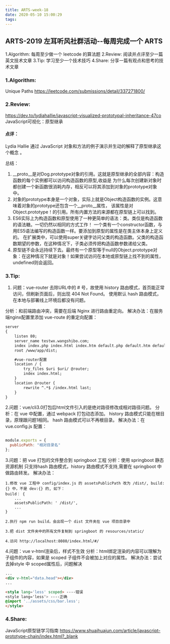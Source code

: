```yaml
---
title: ARTS-week-18
date: 2020-05-10 15:00:29
tags:
---
```


## ARTS-2019 左耳听风社群活动--每周完成一个 ARTS
1.Algorithm: 每周至少做一个 leetcode 的算法题
2.Review: 阅读并点评至少一篇英文技术文章
3.Tip: 学习至少一个技术技巧
4.Share: 分享一篇有观点和思考的技术文章

### 1.Algorithm:

Unique Paths https://leetcode.com/submissions/detail/337271800/

### 2.Review:

https://dev.to/lydiahallie/javascript-visualized-prototypal-inheritance-47co
JavaScript️可视化：原型继承

#### 点评：

Lydia Hallie 通过 JavaScript 对象和方法的例子演示并生动的解释了原型继承这个概念 。

总结：
1. \__proto__是对Dog.prototype对象的引用。这就是原型继承的全部内容：构造函数的每个实例都可以访问构造函数的原型,收益是
为什么每次创建新对象时都创建一个新函数很消耗内存，相反可以将其添加到对象的prototype对象中。
2. 对象的prototype本身是一个对象，实际上就是Object构造函数的实例。这意味着对象的prototype还包含一个__proto__属性，
该属性是对Object.prototype！的引用。所有内置方法的来源都在原型链上可以找到。
3. ES6实际上为构造函数和原型使用了一种更简单的语法：类。类仅是构造函数的语法糖。一切仍然以相同的方式工作！
一个类有一个constructor函数，与用ES5语法编写的构造函数一样。要添加到原型的属性是在类主体本身上定义的。
在扩展类中，可以使用super关键字访问父类的构造函数。父类的构造函数期望的参数，在这种情况下，子类必须传把构造函数参数递给父类。
4. 原型链不会永远持续下去。最终有一个原型等于null的Object.prototype对象：在这种情况下就是对象！如果尝试访问在本地或原型链上找不到的属性，undefined则会返回。

### 3.Tip:


1. 问题：vue-router 去除URL中的 # 号，故使用 history 路由模式，首页能正常访问，但刷新页面后，则出现 404 Not Found。
使用默认 hash 路由模式，在本地与部署线上环境后都没有问题。

分析：和前端路由冲突，需要在后端 Nginx 进行路由重定向。
解决办法：在服务端nginx配置里添加 vue-route 的重定向配置：

``` html
server
{
    listen 80;
    server_name testwx.wangshibo.com;
    index index.php index.html index.htm default.php default.htm default.html;
    root /www/app/dist;

    #vue-router配置
    location / {
        try_files $uri $uri/ @router;
        index index.html;
    }
    location @router {
        rewrite ^.*$ /index.html last;
    }
}

```

2.问题：vue/cli3.0打包后html文件引入的是绝对路径修改成相对路径问题。
分析：在 vue 中配置，通过 webpack 打包动态添加。
      history 路由模式只能在根目录，原理跟问题1相同。
      hash 路由模式可以不再根目录。
解决办法：在 vue.config.js 配置：

``` JavaScript

module.exports = {
  publicPath: "相对目录名"
};

```

3.问题：把 vue 打包的文件整合到 springboot 工程
分析：使用 springboot 静态资源机制
     只支持hash 路由模式，history 路由模式不支持,需要在 springboot 中做路由转发。
解决办法：

``` shell
1.修改 vue 工程中 config/index.js 的 assetsPublicPath 改为 /dist/, build:{} 中，不是 dev:{} 的, 如下：
build： {
	...
	assetsPublicPath: ' /dist/',
	...
}

2.执行 npm run build，会出现一个 dist 文件夹在 vue 项目目录中

3.把 dist 文件夹中的所有文件复制到 springboot 的 resources/static/

4.访问 http://localhost:8080/index.html/#/

```


4.问题：vue v-html渲染后，样式不生效
分析：html绑定渲染的内容可以理解为子组件的内容，如果是 scoped 子组件不会被加上对应的属性。
解决办法：尝试去掉style 中 scoped属性后，问题解决

``` Html
...
<div v-html="data.head"></div>
...

<style lang='less' scoped> ----错误
<style lang='less'> ----正确
@import '../assets/css/bar.less';
</style>

```

### 4.Share:

JavaScript原型链学习指南
https://www.shuaihuajun.com/article/javascript-prototype-chain/index.html?_blank